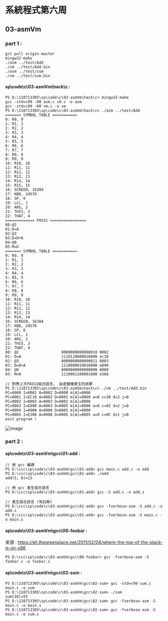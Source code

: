 # 系統程式第六周

## 03-asmVm
### part 1 :
```
git pull origin master
mingw32-make
./asm ../test/Add
./vm ../test/Add.bin
./asm ../test/sum
./vm ../test/sum.bin
```

#### sp\code\c\03-asmVm\hack\c :

```
PS D:\110713305\sp\code\c\03-asmVm\hack\c> mingw32-make
gcc -std=c99 -O0 asm.c c6.c -o asm
gcc -std=c99 -O0 vm.c -o vm
PS D:\110713305\sp\code\c\03-asmVm\hack\c> ./asm ../test/Add
======= SYMBOL TABLE ===========
0: R0, 0
1: R1, 1
2: R2, 2
3: R3, 3
4: R4, 4
5: R5, 5
6: R6, 6
7: R7, 7
8: R8, 8
9: R9, 9
10: R10, 10
11: R11, 11
12: R12, 12
13: R13, 13
14: R14, 14
15: R15, 15
16: SCREEN, 16384
17: KBD, 24576
18: SP, 0
19: LCL, 1
20: ARG, 2
21: THIS, 3
22: THAT, 4
============= PASS1 ================
00:@2
01:D=A
02:@3
03:D=D+A
04:@0
05:M=D
======= SYMBOL TABLE ===========
0: R0, 0
1: R1, 1
2: R2, 2
3: R3, 3
4: R4, 4
5: R5, 5
6: R6, 6
7: R7, 7
8: R8, 8
9: R9, 9
10: R10, 10
11: R11, 11
12: R12, 12
13: R13, 13
14: R14, 14
16: SCREEN, 16384
17: KBD, 24576
18: SP, 0
19: LCL, 1
20: ARG, 2
21: THIS, 3
22: THAT, 4
00: @2                   0000000000000010 0002
01: D=A                  1110110000010000 ec10
02: @3                   0000000000000011 0003
03: D=D+A                1110000010010000 e090
04: @0                   0000000000000000 0000
05: M=D                  1110001100001000 e308
```
```
// 對應上方PASS1組合語言， 由虛擬機產生的結果
PS D:\110713305\sp\code\c\03-asmVm\hack\c> ./vm ../test/Add.bin
PC=0000 I=0002 A=0002 D=0000 m[A]=0000
PC=0001 I=EC10 A=0002 D=0002 m[A]=0000 a=0 c=30 d=2 j=0
PC=0002 I=0003 A=0003 D=0002 m[A]=0000
PC=0003 I=E090 A=0003 D=0005 m[A]=0000 a=0 c=02 d=2 j=0
PC=0004 I=0000 A=0000 D=0005 m[A]=0000
PC=0005 I=E308 A=0000 D=0005 m[A]=0005 a=0 c=0C d=1 j=0
exit program !
```

![image](https://scontent.fkhh1-2.fna.fbcdn.net/v/t1.0-9/92523145_10157915162531893_6576188808188919808_n.jpg?_nc_cat=108&_nc_sid=1480c5&_nc_ohc=fqWf1on86g4AX8xqcrw&_nc_ht=scontent.fkhh1-2.fna&oh=84a14845a6ad6d98dc63adbf756217c8&oe=5EC3375C&dl=1)

### part 2 :

#### sp\code\c\03-asmVm\gcc\01-add :

```
// 用 gcc 編譯
PS D:\ccc\sp\code\c\03-asmVm\gcc\01-add> gcc main.c add.c -o add
PS D:\ccc\sp\code\c\03-asmVm\gcc\01-add> ./add
add(5, 8)=13

// 用 gcc 產生組合語言
PS D:\ccc\sp\code\c\03-asmVm\gcc\01-add> gcc -S add.c -o add.s
```

```
// 產生組合語言 (有註解)
PS D:\ccc\sp\code\c\03-asmVm\gcc\01-add> gcc -fverbose-asm -S add.c -o add.s
PS D:\ccc\sp\code\c\03-asmVm\gcc\01-add> gcc -fverbose-asm -S main.c -o main.s
```

#### sp\code\c\03-asmVm\gcc\00-foobar :

來源 : https://eli.thegreenplace.net/2011/02/04/where-the-top-of-the-stack-is-on-x86

```
PS D:\ccc\sp\code\c\03-asmVm\gcc\00-foobar> gcc -fverbose-asm -S foobar.c -o foobar.s
```

#### sp\code\c\03-asmVm\gcc\02-sum :

```
PS D:\110713305\sp\code\c\03-asmVm\gcc\02-sum> gcc -std=c99 sum.c main.c -o sum 
PS D:\110713305\sp\code\c\03-asmVm\gcc\02-sum> ./sum
sum(10)=55
PS D:\110713305\sp\code\c\03-asmVm\gcc\02-sum> gcc -fverbose-asm -S main.c -o main.s
PS D:\110713305\sp\code\c\03-asmVm\gcc\02-sum> gcc -fverbose-asm -S main.c -o sum.s 
```
